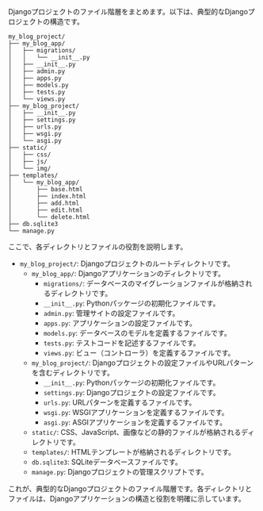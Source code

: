 Djangoプロジェクトのファイル階層をまとめます。以下は、典型的なDjangoプロジェクトの構造です。

```
my_blog_project/
├── my_blog_app/
│   ├── migrations/
│   │   └── __init__.py
│   ├── __init__.py
│   ├── admin.py
│   ├── apps.py
│   ├── models.py
│   ├── tests.py
│   └── views.py
├── my_blog_project/
│   ├── __init__.py
│   ├── settings.py
│   ├── urls.py
│   ├── wsgi.py
│   └── asgi.py
├── static/
│   ├── css/
│   ├── js/
│   └── img/
├── templates/
│   └── my_blog_app/
│       ├── base.html
│       ├── index.html
│       ├── add.html
│       ├── edit.html
│       └── delete.html
├── db.sqlite3
└── manage.py
```

ここで、各ディレクトリとファイルの役割を説明します。

- `my_blog_project/`: Djangoプロジェクトのルートディレクトリです。
  - `my_blog_app/`: Djangoアプリケーションのディレクトリです。
    - `migrations/`: データベースのマイグレーションファイルが格納されるディレクトリです。
    - `__init__.py`: Pythonパッケージの初期化ファイルです。
    - `admin.py`: 管理サイトの設定ファイルです。
    - `apps.py`: アプリケーションの設定ファイルです。
    - `models.py`: データベースのモデルを定義するファイルです。
    - `tests.py`: テストコードを記述するファイルです。
    - `views.py`: ビュー（コントローラ）を定義するファイルです。
  - `my_blog_project/`: Djangoプロジェクトの設定ファイルやURLパターンを含むディレクトリです。
    - `__init__.py`: Pythonパッケージの初期化ファイルです。
    - `settings.py`: Djangoプロジェクトの設定ファイルです。
    - `urls.py`: URLパターンを定義するファイルです。
    - `wsgi.py`: WSGIアプリケーションを定義するファイルです。
    - `asgi.py`: ASGIアプリケーションを定義するファイルです。
  - `static/`: CSS、JavaScript、画像などの静的ファイルが格納されるディレクトリです。
  - `templates/`: HTMLテンプレートが格納されるディレクトリです。
  - `db.sqlite3`: SQLiteデータベースファイルです。
  - `manage.py`: Djangoプロジェクトの管理スクリプトです。

これが、典型的なDjangoプロジェクトのファイル階層です。各ディレクトリとファイルは、Djangoアプリケーションの構造と役割を明確に示しています。
